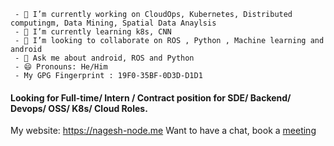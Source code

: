      - 🔭 I’m currently working on CloudOps, Kubernetes, Distributed computingm, Data Mining, Spatial Data Anaylsis
     - 🌱 I’m currently learning k8s, CNN
     - 👯 I’m looking to collaborate on ROS , Python , Machine learning and android
     - 💬 Ask me about android, ROS and Python 
     - 😄 Pronouns: He/Him
     - My GPG Fingerprint : 19F0-35BF-0D3D-D1D1


#### Looking for Full-time/ Intern / Contract position for SDE/ Backend/ Devops/ OSS/ K8s/ Cloud Roles. 
My website: https://nagesh-node.me
Want to have a chat, book a [meeting]([url](https://calendly.com/nageshbansalnode/30min))
